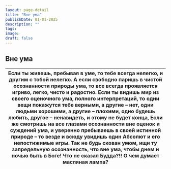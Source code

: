 ```yaml
---
layout: page-detail
title: "Вне ума"
publishDate: 01-01-2025
description: ""
tags:
image:
draft: false
---
```


## Вне ума
| Если ты живешь, пребывая в уме,  то тебе всегда нелегко,  и другим с тобой нелегко. А если свободно паришь в чистой осознанности природы ума,  то все всегда проявляется игриво, легко, чисто и радостно. Если ты видишь мир из своего оценочного ума,  полного интерпретаций,  то одни вещи покажутся тебе верными, а другие – нет,  одни людьми хорошими, а другие – плохими,  одно будешь любить, другое – ненавидеть,  и этому не будет конца, Если же смотришь на все глазами осознанности  вне оценок и суждений ума,  и уверенно пребываешь в своей истинной природе –  то везде и всюду увидишь один Абсолют  и его непостижимые игры. Так не будь скован умом,  ищи ту запредельную осознанность, что вне ума,  чтобы днем и ночью быть в Боге! Что не сказал Будда?!! О чем думает масляная лампа? |
| ------------------------------------------------------------------------------------------------------------------------------------------------------------------------------------------------------------------------------------------------------------------------------------------------------------------------------------------------------------------------------------------------------------------------------------------------------------------------------------------------------------------------------------------------------------------------------------------------------------------------------------------------------------------------------------------------------------------------------------------------------------------------------------------------------------ |
  
  
